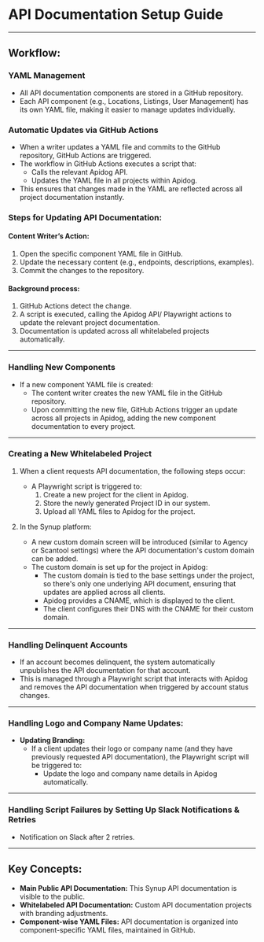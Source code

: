 # API Documentation Setup Guide

---

## Workflow:

### YAML Management
- All API documentation components are stored in a GitHub repository.
- Each API component (e.g., Locations, Listings, User Management) has its own YAML file, making it easier to manage updates individually.

### Automatic Updates via GitHub Actions
- When a writer updates a YAML file and commits to the GitHub repository, GitHub Actions are triggered.
- The workflow in GitHub Actions executes a script that:
  - Calls the relevant Apidog API.
  - Updates the YAML file in all projects within Apidog.
- This ensures that changes made in the YAML are reflected across all project documentation instantly.

### Steps for Updating API Documentation:

#### Content Writer’s Action:
1. Open the specific component YAML file in GitHub.
2. Update the necessary content (e.g., endpoints, descriptions, examples).
3. Commit the changes to the repository.

#### Background process:
1. GitHub Actions detect the change.
2. A script is executed, calling the Apidog API/ Playwright actions to update the relevant project documentation.
3. Documentation is updated across all whitelabeled projects automatically.

---

### Handling New Components
- If a new component YAML file is created:
  - The content writer creates the new YAML file in the GitHub repository.
  - Upon committing the new file, GitHub Actions trigger an update across all projects in Apidog, adding the new component documentation to every project.

---

### Creating a New Whitelabeled Project
1. When a client requests API documentation, the following steps occur:
   - A Playwright script is triggered to:
     1. Create a new project for the client in Apidog.
     2. Store the newly generated Project ID in our system.
     3. Upload all YAML files to Apidog for the project.

2. In the Synup platform:
   - A new custom domain screen will be introduced (similar to Agency or Scantool settings) where the API documentation's custom domain can be added.
   - The custom domain is set up for the project in Apidog:
     - The custom domain is tied to the base settings under the project, so there's only one underlying API document, ensuring that updates are applied across all clients.
     - Apidog provides a CNAME, which is displayed to the client.
     - The client configures their DNS with the CNAME for their custom domain.

---

### Handling Delinquent Accounts
- If an account becomes delinquent, the system automatically unpublishes the API documentation for that account.
- This is managed through a Playwright script that interacts with Apidog and removes the API documentation when triggered by account status changes.

---

### Handling Logo and Company Name Updates:
- **Updating Branding:**
  - If a client updates their logo or company name (and they have previously requested API documentation), the Playwright script will be triggered to:
    - Update the logo and company name details in Apidog automatically.

---

### Handling Script Failures by Setting Up Slack Notifications & Retries
- Notification on Slack after 2 retries.

---

## Key Concepts:
- **Main Public API Documentation:** This Synup API documentation is visible to the public.
- **Whitelabeled API Documentation:** Custom API documentation projects with branding adjustments.
- **Component-wise YAML Files:** API documentation is organized into component-specific YAML files, maintained in GitHub.
